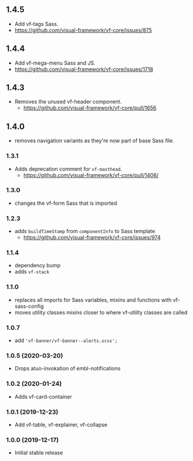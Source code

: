 ## 1.4.5

* Add vf-tags Sass.
* https://github.com/visual-framework/vf-core/issues/875

## 1.4.4

* Add vf-mega-menu Sass and JS.
* https://github.com/visual-framework/vf-core/issues/1718

## 1.4.3

* Removes the unused vf-header component.
  * https://github.com/visual-framework/vf-core/pull/1656

## 1.4.0

* removes navigation variants as they're now part of base Sass file.

### 1.3.1

* Adds deprecation comment for `vf-masthead`.
  * https://github.com/visual-framework/vf-core/pull/1406/

### 1.3.0

* changes the vf-form Sass that is imported

### 1.2.3

* adds `buildTimeStamp` from `componentInfo` to Sass template
  * https://github.com/visual-framework/vf-core/issues/974

### 1.1.4

* dependency bump
* adds `vf-stack`

### 1.1.0

* replaces all imports for Sass variables, mixins and functions with vf-sass-config
* moves utility classes mixins closer to where vf-utility classes are called

### 1.0.7

* add `'vf-banner/vf-banner--alerts.scss';`

### 1.0.5 (2020-03-20)

* Drops atuo-invokation of embl-notifications

### 1.0.2 (2020-01-24)

* Adds vf-card-container

### 1.0.1 (2019-12-23)

* Add vf-table, vf-explainer, vf-collapse

### 1.0.0 (2019-12-17)

* Initial stable release

